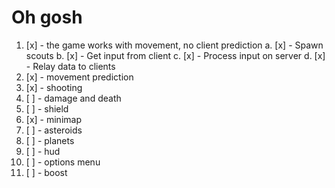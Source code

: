 # Oh gosh

1. [x] - the game works with movement, no client prediction
    a. [x] - Spawn scouts
    b. [x] - Get input from client
    c. [x] - Process input on server
    d. [x] - Relay data to clients
2. [x] - movement prediction
3. [x] - shooting
4. [ ] - damage and death
5. [ ] - shield
6. [x] - minimap
7. [ ] - asteroids
8. [ ] - planets
9. [ ] - hud
10. [ ] - options menu
11. [ ] - boost
